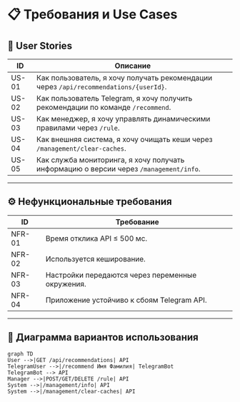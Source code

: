 # 📋 Требования и Use Cases

## 🎯 User Stories

| ID | Описание |
|----|-----------|
| US-01 | Как пользователь, я хочу получать рекомендации через `/api/recommendations/{userId}`. |
| US-02 | Как пользователь Telegram, я хочу получить рекомендации по команде `/recommend`. |
| US-03 | Как менеджер, я хочу управлять динамическими правилами через `/rule`. |
| US-04 | Как внешняя система, я хочу очищать кеши через `/management/clear-caches`. |
| US-05 | Как служба мониторинга, я хочу получать информацию о версии через `/management/info`. |

---

## ⚙️ Нефункциональные требования

| ID | Требование |
|----|-------------|
| NFR-01 | Время отклика API ≤ 500 мс. |
| NFR-02 | Используется кеширование. |
| NFR-03 | Настройки передаются через переменные окружения. |
| NFR-04 | Приложение устойчиво к сбоям Telegram API. |

---

## 🧩 Диаграмма вариантов использования
```mermaid
graph TD
User -->|GET /api/recommendations| API
TelegramUser -->|/recommend Имя Фамилия| TelegramBot
TelegramBot --> API
Manager -->|POST/GET/DELETE /rule| API
System -->|/management/info| API
System -->|/management/clear-caches| API
```